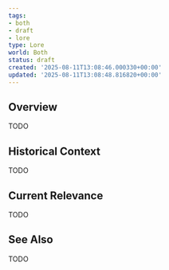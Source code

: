 ```yaml
---
tags:
- both
- draft
- lore
type: Lore
world: Both
status: draft
created: '2025-08-11T13:08:46.000330+00:00'
updated: '2025-08-11T13:08:48.816820+00:00'
---
```



## Overview

TODO
## Historical Context

TODO
## Current Relevance

TODO
## See Also

TODO
